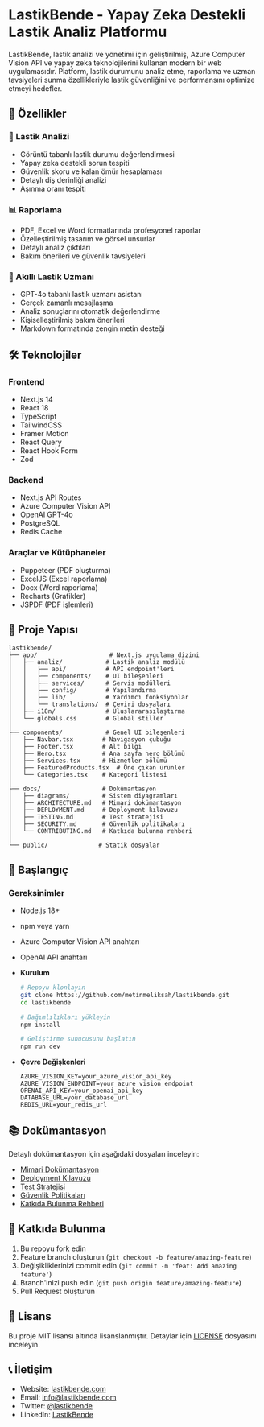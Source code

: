 # LastikBende - Yapay Zeka Destekli Lastik Analiz Platformu

LastikBende, lastik analizi ve yönetimi için geliştirilmiş, Azure Computer Vision API ve yapay zeka teknolojilerini kullanan modern bir web uygulamasıdır. Platform, lastik durumunu analiz etme, raporlama ve uzman tavsiyeleri sunma özellikleriyle lastik güvenliğini ve performansını optimize etmeyi hedefler.

## 🚀 Özellikler

### 📸 Lastik Analizi
- Görüntü tabanlı lastik durumu değerlendirmesi
- Yapay zeka destekli sorun tespiti
- Güvenlik skoru ve kalan ömür hesaplaması
- Detaylı diş derinliği analizi
- Aşınma oranı tespiti

### 📊 Raporlama
- PDF, Excel ve Word formatlarında profesyonel raporlar
- Özelleştirilmiş tasarım ve görsel unsurlar
- Detaylı analiz çıktıları
- Bakım önerileri ve güvenlik tavsiyeleri

### 💬 Akıllı Lastik Uzmanı
- GPT-4o tabanlı lastik uzmanı asistanı
- Gerçek zamanlı mesajlaşma
- Analiz sonuçlarını otomatik değerlendirme
- Kişiselleştirilmiş bakım önerileri
- Markdown formatında zengin metin desteği

## 🛠️ Teknolojiler

### Frontend
- Next.js 14
- React 18
- TypeScript
- TailwindCSS
- Framer Motion
- React Query
- React Hook Form
- Zod

### Backend
- Next.js API Routes
- Azure Computer Vision API
- OpenAI GPT-4o
- PostgreSQL
- Redis Cache

### Araçlar ve Kütüphaneler
- Puppeteer (PDF oluşturma)
- ExcelJS (Excel raporlama)
- Docx (Word raporlama)
- Recharts (Grafikler)
- JSPDF (PDF işlemleri)

## 📁 Proje Yapısı

```
lastikbende/
├── app/                    # Next.js uygulama dizini
│   ├── analiz/            # Lastik analiz modülü
│   │   ├── api/           # API endpoint'leri
│   │   ├── components/    # UI bileşenleri
│   │   ├── services/      # Servis modülleri
│   │   ├── config/        # Yapılandırma
│   │   ├── lib/           # Yardımcı fonksiyonlar
│   │   └── translations/  # Çeviri dosyaları
│   ├── i18n/              # Uluslararasılaştırma
│   └── globals.css        # Global stiller
│
├── components/            # Genel UI bileşenleri
│   ├── Navbar.tsx        # Navigasyon çubuğu
│   ├── Footer.tsx        # Alt bilgi
│   ├── Hero.tsx          # Ana sayfa hero bölümü
│   ├── Services.tsx      # Hizmetler bölümü
│   ├── FeaturedProducts.tsx  # Öne çıkan ürünler
│   └── Categories.tsx    # Kategori listesi
│
├── docs/                 # Dokümantasyon
│   ├── diagrams/         # Sistem diyagramları
│   ├── ARCHITECTURE.md   # Mimari dokümantasyon
│   ├── DEPLOYMENT.md     # Deployment kılavuzu
│   ├── TESTING.md        # Test stratejisi
│   ├── SECURITY.md       # Güvenlik politikaları
│   └── CONTRIBUTING.md   # Katkıda bulunma rehberi
│
└── public/              # Statik dosyalar
```

## 🚀 Başlangıç

### **Gereksinimler**
  - Node.js 18+
  - npm veya yarn
  - Azure Computer Vision API anahtarı
  - OpenAI API anahtarı

- **Kurulum**
  ```bash
  # Repoyu klonlayın
  git clone https://github.com/metinmeliksah/lastikbende.git
  cd lastikbende

  # Bağımlılıkları yükleyin
  npm install

  # Geliştirme sunucusunu başlatın
  npm run dev
  ```

- **Çevre Değişkenleri**
  ```env
  AZURE_VISION_KEY=your_azure_vision_api_key
  AZURE_VISION_ENDPOINT=your_azure_vision_endpoint
  OPENAI_API_KEY=your_openai_api_key
  DATABASE_URL=your_database_url
  REDIS_URL=your_redis_url
  ```

## 📚 Dokümantasyon

Detaylı dokümantasyon için aşağıdaki dosyaları inceleyin:

- [Mimari Dokümantasyon](docs/ARCHITECTURE.md)
- [Deployment Kılavuzu](docs/DEPLOYMENT.md)
- [Test Stratejisi](docs/TESTING.md)
- [Güvenlik Politikaları](docs/SECURITY.md)
- [Katkıda Bulunma Rehberi](docs/CONTRIBUTING.md)

## 🤝 Katkıda Bulunma

1. Bu repoyu fork edin
2. Feature branch oluşturun (`git checkout -b feature/amazing-feature`)
3. Değişikliklerinizi commit edin (`git commit -m 'feat: Add amazing feature'`)
4. Branch'inizi push edin (`git push origin feature/amazing-feature`)
5. Pull Request oluşturun

## 📝 Lisans

Bu proje MIT lisansı altında lisanslanmıştır. Detaylar için [LICENSE](LICENSE) dosyasını inceleyin.

## 📞 İletişim

- Website: [lastikbende.com](https://lastikbende.com)
- Email: info@lastikbende.com
- Twitter: [@lastikbende](https://twitter.com/lastikbende)
- LinkedIn: [LastikBende](https://linkedin.com/company/lastikbende)
